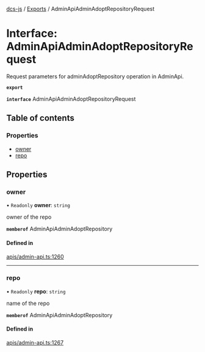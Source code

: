 [dcs-js](../README.md) / [Exports](../modules.md) / AdminApiAdminAdoptRepositoryRequest

# Interface: AdminApiAdminAdoptRepositoryRequest

Request parameters for adminAdoptRepository operation in AdminApi.

**`export`**

**`interface`** AdminApiAdminAdoptRepositoryRequest

## Table of contents

### Properties

- [owner](AdminApiAdminAdoptRepositoryRequest.md#owner)
- [repo](AdminApiAdminAdoptRepositoryRequest.md#repo)

## Properties

### <a id="owner" name="owner"></a> owner

• `Readonly` **owner**: `string`

owner of the repo

**`memberof`** AdminApiAdminAdoptRepository

#### Defined in

[apis/admin-api.ts:1260](https://github.com/unfoldingWord/dcs-js/blob/b29eb7a/apis/admin-api.ts#L1260)

___

### <a id="repo" name="repo"></a> repo

• `Readonly` **repo**: `string`

name of the repo

**`memberof`** AdminApiAdminAdoptRepository

#### Defined in

[apis/admin-api.ts:1267](https://github.com/unfoldingWord/dcs-js/blob/b29eb7a/apis/admin-api.ts#L1267)
